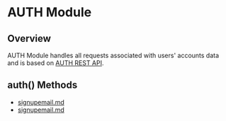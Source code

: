 # AUTH Module

## **Overview**

AUTH Module handles all requests associated with users' accounts data and is based on [AUTH REST API](broken-reference).

## **auth() Methods**

* [signupemail.md](signupemail.md "mention")
* [signupemail.md](signupemail.md "mention")
